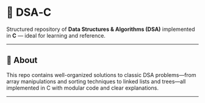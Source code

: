 # 🧠 DSA‑C

Structured repository of **Data Structures & Algorithms (DSA)** implemented in **C** — ideal for learning and reference.

---

## 🚀 About

This repo contains well-organized solutions to classic DSA problems—from array manipulations and sorting techniques to linked lists and trees—all implemented in C with modular code and clear explanations.

---
